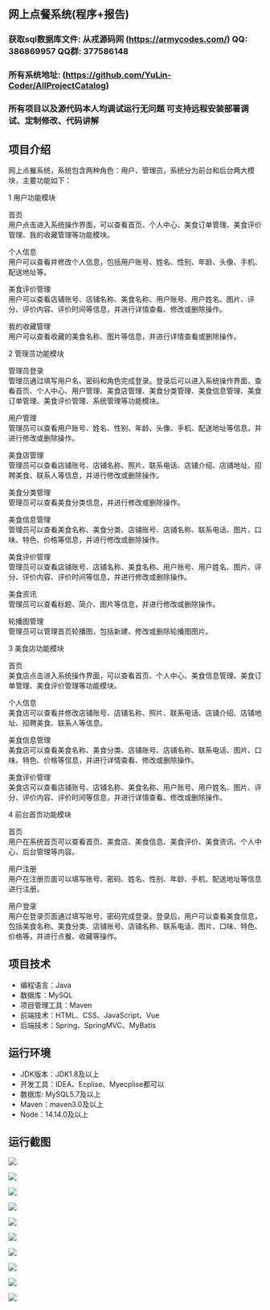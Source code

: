 ## 网上点餐系统(程序+报告)

###  获取sql数据库文件: 从戎源码网 (https://armycodes.com/) QQ: 386869957 QQ群: 377586148
###  所有系统地址: (https://github.com/YuLin-Coder/AllProjectCatalog) 
###  所有项目以及源代码本人均调试运行无问题 可支持远程安装部署调试、定制修改、代码讲解

## 项目介绍
网上点餐系统，系统包含两种角色：用户、管理员，系统分为前台和后台两大模块，主要功能如下：

1 用户功能模块

首页  
用户点击进入系统操作界面，可以查看首页、个人中心、美食订单管理、美食评价管理、我的收藏管理等功能模块。  

个人信息  
用户可以查看并修改个人信息，包括用户账号、姓名、性别、年龄、头像、手机、配送地址等。  

美食评价管理  
用户可以查看店铺账号、店铺名称、美食名称、用户账号、用户姓名、图片、评分、评价内容、评价时间等信息，并进行详情查看、修改或删除操作。  

我的收藏管理  
用户可以查看收藏的美食名称、图片等信息，并进行详情查看或删除操作。  

2 管理员功能模块

管理员登录  
管理员通过填写用户名、密码和角色完成登录。登录后可以进入系统操作界面，查看首页、个人中心、用户管理、美食店管理、美食分类管理、美食信息管理、美食订单管理、美食评价管理、系统管理等功能模块。  

用户管理  
管理员可以查看用户账号、姓名、性别、年龄、头像、手机、配送地址等信息，并进行修改或删除操作。  

美食店管理  
管理员可以查看店铺账号、店铺名称、照片、联系电话、店铺介绍、店铺地址、招聘美食、联系人等信息，并进行修改或删除操作。  

美食分类管理  
管理员可以查看美食分类信息，并进行修改或删除操作。  

美食信息管理  
管理员可以查看美食名称、美食分类、店铺账号、店铺名称、联系电话、图片、口味、特色、价格等信息，并进行修改或删除操作。  

美食评价管理  
管理员可以查看店铺账号、店铺名称、美食名称、用户账号、用户姓名、图片、评分、评价内容、评价时间等信息，并进行修改或删除操作。  

美食资讯  
管理员可以查看标题、简介、图片等信息，并进行修改或删除操作。  

轮播图管理  
管理员可以管理首页轮播图，包括新建、修改或删除轮播图图片。  

3 美食店功能模块

首页  
美食店点击进入系统操作界面，可以查看首页、个人中心、美食信息管理、美食订单管理、美食评价管理等功能模块。  

个人信息  
美食店可以查看并修改店铺账号、店铺名称、照片、联系电话、店铺介绍、店铺地址、招聘美食、联系人等信息。  

美食信息管理  
美食店可以查看美食名称、美食分类、店铺账号、店铺名称、联系电话、图片、口味、特色、价格等信息，并进行详情查看、修改或删除操作。  

美食评价管理  
美食店可以查看店铺账号、店铺名称、美食名称、用户账号、用户姓名、图片、评分、评价内容、评价时间等信息，并进行详情查看、修改或删除操作。  

4 前台首页功能模块

首页  
用户在系统首页可以查看首页、美食店、美食信息、美食评价、美食资讯、个人中心、后台管理等内容。  

用户注册  
用户在注册页面可以填写账号、密码、姓名、性别、年龄、手机、配送地址等信息进行注册。  

用户登录  
用户在登录页面通过填写账号、密码完成登录。登录后，用户可以查看美食信息，包括美食名称、美食分类、店铺账号、店铺名称、联系电话、图片、口味、特色、价格等，并进行点餐、收藏等操作。

## 项目技术
- 编程语言：Java
- 数据库：MySQL
- 项目管理工具：Maven
- 前端技术：HTML、CSS、JavaScript、Vue
- 后端技术：Spring、SpringMVC、MyBatis

## 运行环境
- JDK版本：JDK1.8及以上
- 开发工具：IDEA、Ecplise、Myecplise都可以
- 数据库: MySQL5.7及以上
- Maven：maven3.0及以上
- Node：14.14.0及以上

## 运行截图
![](screenshot/1.png)

![](screenshot/2.png)

![](screenshot/3.png)

![](screenshot/4.png)

![](screenshot/5.png)

![](screenshot/6.png)

![](screenshot/7.png)

![](screenshot/8.png)

![](screenshot/9.png)

![](screenshot/10.png)